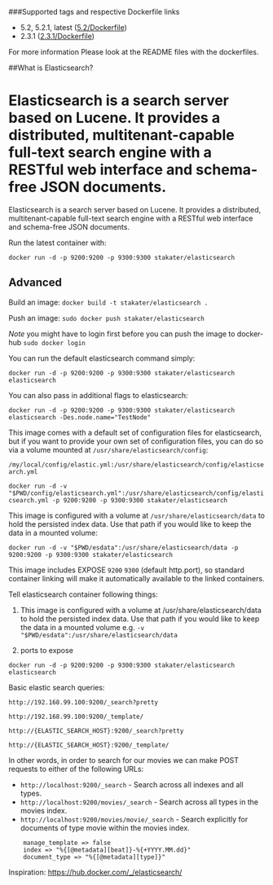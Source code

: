 ###Supported tags and respective Dockerfile links
* 5.2, 5.2.1, latest ([5.2/Dockerfile](https://github.com/stakater/dockerfile-elasticsearch/blob/master/5.2/Dockerfile))
* 2.3.1 ([2.3.1/Dockerfile](https://github.com/stakater/dockerfile-elasticsearch/blob/master/2.3.1/Dockerfile))

For more information Please look at the README files with the dockerfiles.

##What is Elasticsearch?

Elasticsearch is a search server based on Lucene. It provides a distributed, multitenant-capable full-text search engine with a RESTful web interface and schema-free JSON documents.
=======
Elasticsearch is a search server based on Lucene. It provides a distributed, multitenant-capable full-text search engine with a RESTful web interface and schema-free JSON documents.

Run the latest container with:

`docker run -d -p 9200:9200 -p 9300:9300 stakater/elasticsearch`

## Advanced

Build an image:
`docker build -t stakater/elasticsearch .`

Push an image:
`sudo docker push stakater/elasticsearch`

_Note_ you might have to login first before you can push the image to docker-hub `sudo docker login`

You can run the default elasticsearch command simply:

`docker run -d -p 9200:9200 -p 9300:9300 stakater/elasticsearch elasticsearch`

You can also pass in additional flags to elasticsearch:

`docker run -d -p 9200:9200 -p 9300:9300 stakater/elasticsearch elasticsearch -Des.node.name="TestNode"`

This image comes with a default set of configuration files for elasticsearch, but if you want to provide your own set of configuration files, you can do so via a volume mounted at `/usr/share/elasticsearch/config`:

`/my/local/config/elastic.yml:/usr/share/elasticsearch/config/elasticsearch.yml`

`docker run -d -v "$PWD/config/elasticsearch.yml":/usr/share/elasticsearch/config/elasticsearch.yml -p 9200:9200 -p 9300:9300 stakater/elasticsearch`

This image is configured with a volume at `/usr/share/elasticsearch/data` to hold the persisted index data. Use that path if you would like to keep the data in a mounted volume:

`docker run -d -v "$PWD/esdata":/usr/share/elasticsearch/data -p 9200:9200 -p 9300:9300 stakater/elasticsearch`

This image includes EXPOSE `9200` `9300` (default http.port), so standard container linking will make it automatically available to the linked containers.

Tell elasticsearch container following things:

1. This image is configured with a volume at /usr/share/elasticsearch/data to hold the persisted index data. Use that path if you would like to keep the data in a mounted volume
e.g. `-v "$PWD/esdata":/usr/share/elasticsearch/data`

2. ports to expose

`docker run -d -p 9200:9200 -p 9300:9300 stakater/elasticsearch elasticsearch`

Basic elastic search queries:

`http://192.168.99.100:9200/_search?pretty`

`http://192.168.99.100:9200/_template/`

`http://{ELASTIC_SEARCH_HOST}:9200/_search?pretty`

`http://{ELASTIC_SEARCH_HOST}:9200/_template/`

In other words, in order to search for our movies we can make POST requests to either of the following URLs:

* `http://localhost:9200/_search` - Search across all indexes and all types.
* `http://localhost:9200/movies/_search` - Search across all types in the movies index.
* `http://localhost:9200/movies/movie/_search` - Search explicitly for documents of type movie within the movies index.

```
	manage_template => false
	index => "%{[@metadata][beat]}-%{+YYYY.MM.dd}"
	document_type => "%{[@metadata][type]}"
```

Inspiration: https://hub.docker.com/_/elasticsearch/
